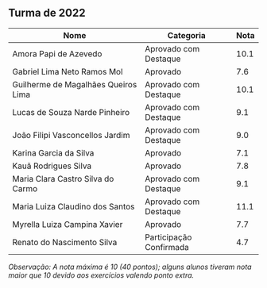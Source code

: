 ## Turma de 2022

| Nome	      			      | Categoria 		| Nota  	|
| ----------------------------------- | ----------------------- | -------------	|
| Amora Papi de Azevedo	 	      | Aprovado com Destaque   |	10.1	|
| Gabriel Lima Neto Ramos Mol	      | Aprovado		| 7.6		|
| Guilherme de Magalhães Queiros Lima | Aprovado com Destaque   |	10.1	|
| Lucas de Souza Narde Pinheiro	      | Aprovado com Destaque   |	9.1	|
| João Filipi Vasconcellos Jardim     | Aprovado com Destaque   |	9.0	|
| Karina Garcia da Silva	      | Aprovado	        |	7.1	|
| Kauã Rodrigues Silva		      | Aprovado	        |	7.8	|
| Maria Clara Castro Silva do Carmo   | Aprovado com Destaque   |	9.1	|
| Maria Luiza Claudino dos Santos     | Aprovado com Destaque   |	11.1	|
| Myrella Luiza Campina Xavier	      | Aprovado		|	7.7	|
| Renato do Nascimento Silva	      | Participação Confirmada	|	4.7	|

_Observação: A nota máxima é 10 (40 pontos); alguns alunos tiveram nota maior que 10 devido aos exercícios valendo ponto extra._
